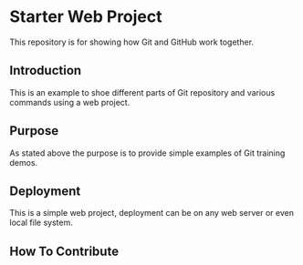 # Starter Web Project

This repository is for showing how Git and GitHub work together.

## Introduction

This is an example to shoe different parts of Git repository and various commands using a web project.

## Purpose

As stated above the purpose is to provide simple examples of Git training demos.

## Deployment

This is a simple web project, deployment can be on any web server or even local file system.

## How To Contribute
